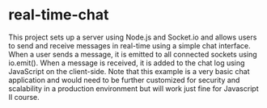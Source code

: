 # real-time-chat
This project sets up a server using Node.js and Socket.io and allows users to send and receive messages in real-time using a simple chat interface. When a user sends a message, it is emitted to all connected sockets using io.emit(). When a message is received, it is added to the chat log using JavaScript on the client-side. Note that this example is a very basic chat application and would need to be further customized for security and scalability in a production environment but will work just fine for Javascript II course.
